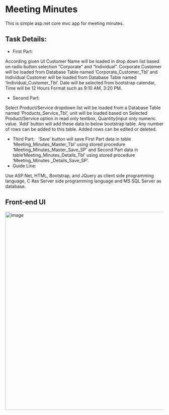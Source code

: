 # Meeting Minutes
This is simple asp.net core mvc app for meeting minutes.

## Task Details: 

- First Part:
  
According given UI Customer Name will be loaded in drop down list based on radio button selection “Corporate” and “Individual”. Corporate Customer will be loaded from Database Table named ’Corporate_Customer_Tbl’ and Individual Customer will be loaded from Database Table named ‘Individual_Customer_Tbl’. 
Date will be selected from bootstrap calendar, Time will be 12 Hours Format such as 9:10 AM, 3:20 PM.
 
- Second Part:
  
Select Product/Service dropdown list will be loaded from a Database Table named ‘Products_Service_Tbl’, unit will be loaded based on Selected Product/Service option in read only textbox, Quantity(input only numeric value. 
‘Add’ button will add these data to below bootstrap table. Any number of rows can be added to this table. Added  rows can be edited or deleted.
 
- Third Part:
 
‘Save’ button will save First Part data in table ‘Meeting_Minutes_Master_Tbl’ using stored procedure ‘Meeting_Minutes_Master_Save_SP’ and 
Second Part data in table‘Meeting_Minutes_Details_Tbl’ using stored procedure ‘Meeting_Minutes _Details_Save_SP’.
 
- Guide Line:
  
Use ASP.Net, HTML, Bootstrap, and JQuery as client side programming language, C #as Server side programming language and MS SQL Server as database.



## Front-end UI

<img width="1138" height="627" alt="image" src="https://github.com/user-attachments/assets/0ed9b0dc-5820-4d66-883f-47a8e00881cd" />

